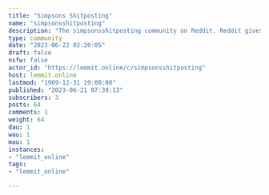 ```yaml
---
title: "Simpsons Shitposting" 
name: "simpsonsshitposting"
description: "The simpsonsshitposting community on Reddit. Reddit gives you the best of the internet in one place."
type: community
date: "2023-06-22 02:20:05"
draft: false
nsfw: false
actor_id: "https://lemmit.online/c/simpsonsshitposting"
host: lemmit.online
lastmod: "1969-12-31 19:00:00"
published: "2023-06-21 07:39:13"
subscribers: 3
posts: 64
comments: 1
weight: 64
dau: 1
wau: 1
mau: 1
instances:
- "lemmit_online"
tags: 
- "lemmit_online"

---
```

